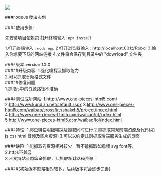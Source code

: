 ![](http://cdnweb.b5m.com/web/cmsphp/article/201506/5baab4b432ec7c1f2b6cdfc32b1563a1.jpg)

###nodeJs 爬虫实例

####使用步骤:

先安装项目依赖包 打开终端输入: `npm install`

1.打开终端输入 : `node app`
2.打开浏览器输入 : [http://localhost:8312/Robot](http://localhost:8312/Robot)
3.输入你想要下载的网站链接
4.文件将会保存到目录中的 "download" 文件夹

####版本:version 1.3.0  
#####升级内容:
1.强化嗅探及抓取能力  
2.可以抓取音频格式文件  
#####修复问题:  
1.抓取js中的资源路径不准确  

####测试成功网站:
1.http://www.one-pieces-html5.com/  
2.http://www.kundian.net/default.aspx 
3.http://www.one-pieces-html5.com/waibao/crossfire/shakeh5/project/index.html    
4.http://www.one-pieces-html5.com/waibao/cf/index.html  
5.http://www.one-pieces-html5.com/waibao/lol/index.html 

####特性:
1.爬虫特性明细嗅探及抓取同时进行
2.能抓取常规前端资源及代码(如 js css html 音频及图片资源)
3.可以以约定规则抓取后端服务生成的页面

####缺陷:
1.能抓取的资源相对较少，暂不能抓取如视频 svg font等。   
2.https不兼容   
3.不支持站点内容全抓取，只抓取相对路径资源    

#####(初始版本缺陷相对较多，后续版本将会逐步完善)
